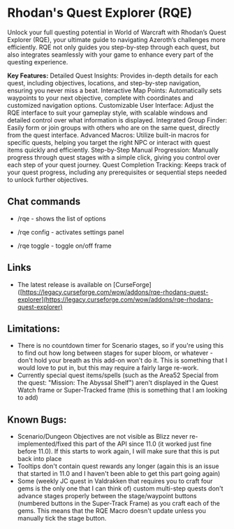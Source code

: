 Rhodan's Quest Explorer (RQE)
=============================

Unlock your full questing potential in World of Warcraft with Rhodan’s Quest Explorer (RQE), your ultimate guide to navigating Azeroth’s challenges more efficiently. RQE not only guides you step-by-step through each quest, but also integrates seamlessly with your game to enhance every part of the questing experience.

**Key Features:**
Detailed Quest Insights: Provides in-depth details for each quest, including objectives, locations, and step-by-step navigation, ensuring you never miss a beat.
Interactive Map Points: Automatically sets waypoints to your next objective, complete with coordinates and customized navigation options.
Customizable User Interface: Adjust the RQE interface to suit your gameplay style, with scalable windows and detailed control over what information is displayed.
Integrated Group Finder: Easily form or join groups with others who are on the same quest, directly from the quest interface.
Advanced Macros: Utilize built-in macros for specific quests, helping you target the right NPC or interact with quest items quickly and efficiently.
Step-by-Step Manual Progression: Manually progress through quest stages with a simple click, giving you control over each step of your quest journey.
Quest Completion Tracking: Keeps track of your quest progress, including any prerequisites or sequential steps needed to unlock further objectives.

Chat commands
-------------

* /rqe - shows the list of options

* /rqe config - activates settings panel
* /rqe toggle - toggle on/off frame

Links
-----

* The latest release is available on [CurseForge]([https://legacy.curseforge.com/wow/addons/rqe-rhodans-quest-explorer](https://legacy.curseforge.com/wow/addons/rqe-rhodans-quest-explorer)

Limitations:
------------
* There is no countdown timer for Scenario stages, so if you're using this to find out how long between stages for super bloom, or whatever - don't hold your breath as this add-on won't do it. This is something that I would love to put in, but this may require a fairly large re-work.
* Currently special quest items/spells (such as the Area52 Special from the quest: "Mission: The Abyssal Shelf") aren't displayed in the Quest Watch frame or Super-Tracked frame (this is something that I am looking to add)

Known Bugs:
-----------
* Scenario/Dungeon Objectives are not visible as Blizz never re-implemented/fixed this part of the API since 11.0 (it worked just fine before 11.0). If this starts to work again, I will make sure that this is put back into place
* Tooltips don't contain quest rewards any longer (again this is an issue that started in 11.0 and I haven't been able to get this part going again)
* Some (weekly JC quest in Valdrakken that requires you to craft four gems is the only one that I can think of) custom multi-step quests don't advance stages properly between the stage/waypoint buttons (numbered buttons in the Super-Track Frame) as you craft each of the gems. This means that the RQE Macro doesn't update unless you manually tick the stage button.
